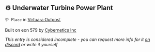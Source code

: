 ## ⚙️ Underwater Turbine Power Plant

`🪧 Place` in [Virtuara Outpost](<https://zeithalt.github.io/r/virtuara_outpost.html>)

Built on eon 579 by [Cybernetics Inc](<https://zeithalt.github.io/r/cybernetics_inc.html>)

_This entry is considered incomplete - you can request more info for it [on discord](<https://discord.com/channels/562910943848169472/1173922660489633802>) or write it yourself_

